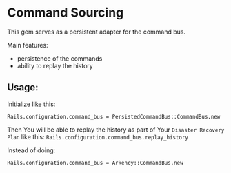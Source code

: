 Command Sourcing
================

This gem serves as a persistent adapter for the command bus.

Main features:
- persistence of the commands
- ability to replay the history

Usage:
------

Initialize like this:
```
Rails.configuration.command_bus = PersistedCommandBus::CommandBus.new
```

Then You will be able to replay the history as part of Your `Disaster Recovery Plan` like this:
`Rails.configuration.command_bus.replay_history`

Instead of doing:
```
Rails.configuration.command_bus = Arkency::CommandBus.new
```
